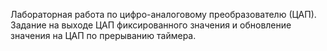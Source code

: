 Лабораторная работа по цифро-аналоговому преобразователю (ЦАП). Задание на выходе ЦАП фиксированного значения и обновление значения на ЦАП по прерыванию таймера.